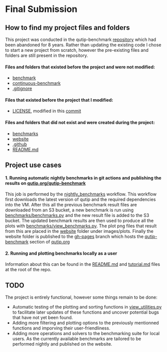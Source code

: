 # Final Submission

## How to find my project files and folders 
This project was conducted in the qutip-benchmark [repository](https://github.com/qutip/qutip-benchmark) which had been abandoned for 8 years.
Rather than updating the existing code I chose to start a new project from scratch, however the pre-existing files and folders are still present in the repository.  
#### Files and folders that existed before the project and were not modified:
- [benchmark](https://github.com/qutip/qutip-benchmark/tree/master/pre_GSoC_benchmark)
- [continuous-benchmark](https://github.com/qutip/qutip-benchmark/tree/master/pre_GSoC_continuous-benchmark)
- [.gitignore](https://github.com/qutip/qutip-benchmark/blob/master/.gitignore)

#### Files that existed before the project that I modified:
- [LICENSE](https://github.com/qutip/qutip-benchmark/blob/master/LICENSE), modified in this [commit](https://github.com/qutip/qutip-benchmark/commit/dd1cff5ef64ebb0d759fe3b11ac14836bef6281c#diff-c693279643b8cd5d248172d9c22cb7cf4ed163a3c98c8a3f69c2717edd3eacb7)

#### Files and folders that did not exist and were created during the project:
- [benchmarks](https://github.com/qutip/qutip-benchmark/tree/master/benchmarks)
- [website](https://github.com/qutip/qutip-benchmark/tree/master/website)
- [.github](https://github.com/qutip/qutip-benchmark/tree/master/.github)
- [README.md](https://github.com/qutip/qutip-benchmark/blob/master/README.md) 

## Project use cases
#### 1. Running automatic nightly benchmarks in git actions and publishing the results on [qutip.org/qutip-benchmark](https://qutip.org/qutip-benchmark/)

This job is performed by the [nightly_benchmarks](https://github.com/qutip/qutip-benchmark/blob/master/.github/workflows/nightly_benchmarks.yml) workflow.
This workflow first downloads the latest version of qutip and the required dependencies into the VM. After this all the previous benchmark result files are downloaded from an S3
bucket, a new benchmark is run using [benchmarks/benchmarks.py](https://github.com/qutip/qutip-benchmark/blob/master/benchmarks/benchmarks.py) and the new result file is added to the S3 bucket.
The updated benchmark results are then used to produce all the plots with [benchmarks/view_benchmarks.py](https://github.com/qutip/qutip-benchmark/blob/master/benchmarks/view_benchmarks.py).
The plot png files that result from this are placed in the [website](https://github.com/qutip/qutip-benchmark/tree/master/website) folder under images/plots.
Finally the website folder is published to the [gh-pages](https://github.com/qutip/qutip-benchmark/tree/gh-pages) branch which hosts the [qutip-benchmark](https://qutip.org/qutip-benchmark/) section of [qutip.org](https://qutip.org/)

#### 2. Running and plotting benchmarks locally as a user
Information about this can be found in the [README.md](https://github.com/qutip/qutip-benchmark/blob/master/README.md) and [tutorial.md](https://github.com/qutip/qutip-benchmark/blob/master/tutorial.md) files at the root of the repo.


## TODO
The project is entirely functional, however some things remain to be done:
- Automatic testing of the plotting and sorting functions in [view_utilities.py](https://github.com/qutip/qutip-benchmark/blob/master/benchmarks/view_utilities.py) to facilitate later updates of these functions and uncover potential bugs that have not yet been found.
- Adding more filtering and plotting options to the previously mentionned functions and imporving their user-friendliness.
- Adding more operations and solvers to the benchmarking suite for local users. As the currently available benchmarks are tailored to be performed nightly and published on the website.  
